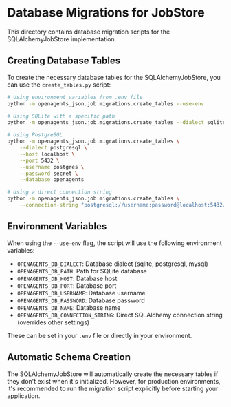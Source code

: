 # Database Migrations for JobStore

This directory contains database migration scripts for the SQLAlchemyJobStore implementation.

## Creating Database Tables

To create the necessary database tables for the SQLAlchemyJobStore, you can use the `create_tables.py` script:

```bash
# Using environment variables from .env file
python -m openagents_json.job.migrations.create_tables --use-env

# Using SQLite with a specific path
python -m openagents_json.job.migrations.create_tables --dialect sqlite --path /path/to/database.db

# Using PostgreSQL
python -m openagents_json.job.migrations.create_tables \
    --dialect postgresql \
    --host localhost \
    --port 5432 \
    --username postgres \
    --password secret \
    --database openagents

# Using a direct connection string
python -m openagents_json.job.migrations.create_tables \
    --connection-string "postgresql://username:password@localhost:5432/dbname"
```

## Environment Variables

When using the `--use-env` flag, the script will use the following environment variables:

- `OPENAGENTS_DB_DIALECT`: Database dialect (sqlite, postgresql, mysql)
- `OPENAGENTS_DB_PATH`: Path for SQLite database
- `OPENAGENTS_DB_HOST`: Database host
- `OPENAGENTS_DB_PORT`: Database port
- `OPENAGENTS_DB_USERNAME`: Database username
- `OPENAGENTS_DB_PASSWORD`: Database password
- `OPENAGENTS_DB_NAME`: Database name
- `OPENAGENTS_DB_CONNECTION_STRING`: Direct SQLAlchemy connection string (overrides other settings)

These can be set in your `.env` file or directly in your environment.

## Automatic Schema Creation

The SQLAlchemyJobStore will automatically create the necessary tables if they don't exist when it's initialized. However, for production environments, it's recommended to run the migration script explicitly before starting your application. 